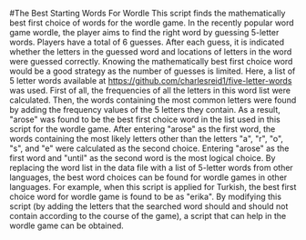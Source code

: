 #The Best Starting Words For Wordle
This script finds the mathematically best first choice of words for the wordle game.
In the recently popular word game wordle, the player aims to find the right word by guessing 5-letter words.
Players have a total of 6 guesses. After each guess, it is indicated whether the letters in the guessed word and locations of letters in the word were guessed correctly.
Knowing the mathematically best first choice word would be a good strategy as the number of guesses is limited.
Here, a list of 5 letter words available at https://github.com/charlesreid1/five-letter-words was used.
First of all, the frequencies of all the letters in this word list were calculated.
Then, the words containing the most common letters were found by adding the frequency values of the 5 letters they contain.
As a result, "arose" was found to be the best first choice word in the list used in this script for the wordle game.
After entering "arose" as the first word, the words containing the most likely letters other than the letters "a", "r", "o", "s", and "e" were calculated as the second choice.
Entering "arose" as the first word and "until" as the second word is the most logical choice.
By replacing the word list in the data file with a list of 5-letter words from other languages, the best word choices can be found for wordle games in other languages.
For example, when this script is applied for Turkish, the best first choice word for wordle game is found to be as "erika".
By modifying this script (by adding the letters that the searched word should and should not contain according to the course of the game), a script that can help in the wordle game can be obtained.
